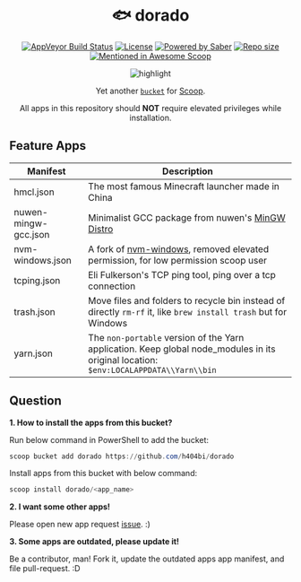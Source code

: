 <div align="center">
    <h1 align="center">🐟 dorado</h1>
    <p align="center">
        <a href="https://ci.appveyor.com/project/h404bi/dorado/branch/master"><img src="https://img.shields.io/appveyor/ci/h404bi/dorado/master.svg?style=flat-square&label=AppVeyor&logo=appveyor" alt="AppVeyor Build Status"></a>
        <a href="https://github.com/h404bi/dorado/blob/master/LICENSE"><img src="https://img.shields.io/github/license/h404bi/dorado.svg?style=flat-square" alt="License"></a>
        <a href="https://www.microsoft.com/en-us/windows"><img src="https://img.shields.io/badge/Target-Windows%2010-0067B8.svg?style=flat-square" alt="Powered by Saber" /></a>
        <a href="https://github.com/h404bi/dorado"><img src="https://img.shields.io/github/repo-size/h404bi/dorado.svg?style=flat-square" alt="Repo size"></a>
        <a href="https://github.com/h404bi/awesome-scoop/blob/master/README.md" title="Awesome Scoop"><img src="https://awesome.re/mentioned-badge-flat.svg" alt="Mentioned in Awesome Scoop"></a>
    </p>
    <p align="center"><img align="center" src="https://www.h404bi.com/uploads/2018/05/20180512002.gif" alt="highlight" /></p>
    <p align="center">
        Yet another <a href="https://github.com/lukesampson/scoop/wiki/Buckets"><code>bucket</code></a> for <a href="https://github.com/lukesampson/scoop">Scoop</a>.
    </p>
    <p align="center">
        All apps in this repository should <strong>NOT</strong> require elevated privileges while installation.
    </p>
</div>

Feature Apps
------------

| Manifest | Description |
|----------|-------------|
| hmcl.json | The most famous Minecraft launcher made in China |
| nuwen-mingw-gcc.json | Minimalist GCC package from nuwen's [MinGW Distro](https://nuwen.net/mingw.html) | 
| nvm-windows.json | A fork of [nvm-windows](https://github.com/coreybutler/nvm-windows), removed elevated permission, for low permission scoop user |
| tcping.json | Eli Fulkerson's TCP ping tool, ping over a tcp connection |
| trash.json | Move files and folders to recycle bin instead of directly `rm-rf` it, like `brew install trash` but for Windows |
| yarn.json | The `non-portable` version of the Yarn application. Keep global node_modules in its original location: `$env:LOCALAPPDATA\\Yarn\\bin` |

Question
--------

**1. How to install the apps from this bucket?**

Run below command in PowerShell to add the bucket:

``` powershell
scoop bucket add dorado https://github.com/h404bi/dorado
```

Install apps from this bucket with below command:

``` powershell
scoop install dorado/<app_name>
```

**2. I want some other apps!**

Please open new app request [issue](https://github.com/h404bi/dorado/issues). :)

**3. Some apps are outdated, please update it!**

Be a contributor, man! Fork it, update the outdated apps app manifest, and file pull-request. :D
